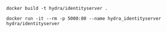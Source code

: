 ```docker build -t hydra/identityserver .```

```docker run -it --rm -p 5000:80 --name hydra_identityserver  hydra/identityserver```
